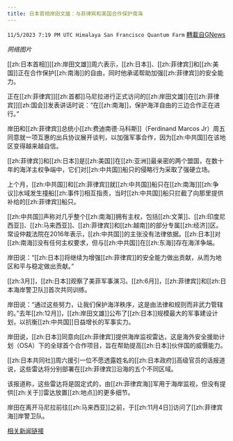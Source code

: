 ```yaml
---
title: 日本首相岸田文雄：与菲律宾和美国合作保护南海
---
```

`11/5/2023 7:19 PM UTC Himalaya San Francisco Quantum Farm` [轉載自GNews](https://gnews.org/articles/1925938)

*网络图片*

[[zh:日本首相]][[zh:岸田文雄]]周六表示，[[zh:日本]]、[[zh:菲律宾]]和[[zh:美国]]正在合作保护[[zh:南海]]的自由，同时他承诺帮助加强[[zh:菲律宾]]的安全能力。

正在[[zh:菲律宾]][[zh:首都]]马尼拉进行正式访问的[[zh:岸田文雄]]在[[zh:菲律宾]][[zh:国会]]发表讲话时说：“在[[zh:南海]]，保护海洋自由的三边合作正在进行。”

岸田和[[zh:菲律宾]]总统小[[zh:费迪南德·马科斯]]（Ferdinand Marcos Jr）周五同意就一项互惠的出兵协议展开谈判，以加强军事合作，因为[[zh:中共国]]在该地区变得越来越自信。

[[zh:菲律宾]]和[[zh:日本]]是[[zh:美国]]在[[zh:亚洲]]最亲密的两个盟国，在数十年的海洋主权争端中，它们对[[zh:中共国]]船只的侵略行为采取了强硬立场。

上个月，[[zh:中共国]]和[[zh:菲律宾]]就[[zh:中共国]]船只在[[zh:南海]][[zh:争议]]水域发生撞船[[zh:事件]]相互指责，当时[[zh:中共国]]船只拦截了向那里提供补给的[[zh:菲律宾]]船只。

[[zh:中共国]]声称对几乎整个[[zh:南海]]拥有主权，包括[[zh:文莱]]、[[zh:印度尼西亚]]、[[zh:马来西亚]]、[[zh:菲律宾]]和[[zh:越南]]的部分专属[[zh:经济]]区。常设仲裁法院在2016年表示，[[zh:中共国]]的主张没有法律依据。[[zh:日本]]对[[zh:南海]]没有任何主权要求，但与[[zh:中共国]]在[[zh:东海]]存在海洋争端。

岸田说：“[[zh:日本]]将继续为增强[[zh:菲律宾]]的安全能力做出贡献，从而为地区和平与稳定做出贡献。”

[[zh:3月]]，[[zh:日本]]观察了美菲军事演习。[[zh:6月]]，[[zh:菲律宾]]和[[zh:日本海岸警卫队]]首次共同训练。

岸田说：“通过这些努力，让我们保护海洋秩序，这是由法律和规则而非武力管辖的。”去年[[zh:12月]]，[[zh:岸田文雄]]公布了[[zh:日本]]规模最大的军事建设计划，以抗衡[[zh:中共国]]日益增长的军事实力。

岸田说，[[zh:日本]]同意向[[zh:菲律宾]]提供海岸监视雷达，这是海外安全援助计划（OSA）下的全球首个合作项目，旨在帮助提高[[zh:日本]]伙伴国的威慑能力。

[[zh:日本共同社]]周六援引一位不愿透露姓名的[[zh:日本政府]]高级官员的话报道说，这些雷达将分别部署在[[zh:菲律宾]]沿海的五个不同区域。

该报道称，这些雷达将是固定式的，由[[zh:菲律宾海]]军用于海岸监视，但没有提供[[zh:关于]]雷达放置[[zh:地点]]的更多细节。

岸田在离开马尼拉前往[[zh:马来西亚]]之前，于[[zh:11月4日]]访问了[[zh:菲律宾海]]岸警卫队。


[相关新闻链接](https://www.taiwannews.com.tw/en/news/5033726)
